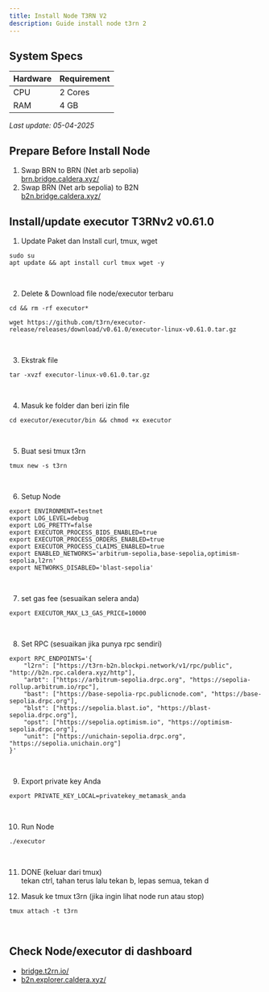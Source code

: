 ```yaml
---
title: Install Node T3RN V2
description: Guide install node t3rn 2
---
```


## System Specs
| Hardware    |	Requirement|
|-------------|--------------|
| CPU	        | 2 Cores      |
| RAM	        | 4 GB         |

<i>Last update: 05-04-2025</i>


## Prepare Before Install Node
1. Swap BRN to BRN (Net arb sepolia)  
   <a href="https://brn.bridge.caldera.xyz/" target="_blank" rel="noopener noreferrer">brn.bridge.caldera.xyz/</a>
2. Swap BRN (Net arb sepolia) to B2N  
   <a href="https://b2n.bridge.caldera.xyz/" target="_blank" rel="noopener noreferrer">b2n.bridge.caldera.xyz/</a>

## Install/update executor T3RNv2 v0.61.0
1. Update Paket dan Install curl, tmux, wget

```
sudo su
apt update && apt install curl tmux wget -y
```
</br>

2. Delete & Download file node/executor terbaru

```
cd && rm -rf executor*
```

```
wget https://github.com/t3rn/executor-release/releases/download/v0.61.0/executor-linux-v0.61.0.tar.gz
```
</br>

3. Ekstrak file

```
tar -xvzf executor-linux-v0.61.0.tar.gz
```
</br>

4. Masuk ke folder dan beri izin file

```
cd executor/executor/bin && chmod +x executor
```
</br>

5. Buat sesi tmux t3rn

```
tmux new -s t3rn
```
</br>

6. Setup Node

```
export ENVIRONMENT=testnet
export LOG_LEVEL=debug
export LOG_PRETTY=false
export EXECUTOR_PROCESS_BIDS_ENABLED=true
export EXECUTOR_PROCESS_ORDERS_ENABLED=true
export EXECUTOR_PROCESS_CLAIMS_ENABLED=true
export ENABLED_NETWORKS='arbitrum-sepolia,base-sepolia,optimism-sepolia,l2rn'
export NETWORKS_DISABLED='blast-sepolia'
```
</br>

7. set gas fee (sesuaikan selera anda)

```
export EXECUTOR_MAX_L3_GAS_PRICE=10000
```
</br>

8. Set RPC (sesuaikan jika punya rpc sendiri)

```
export RPC_ENDPOINTS='{
    "l2rn": ["https://t3rn-b2n.blockpi.network/v1/rpc/public", "http://b2n.rpc.caldera.xyz/http"],
    "arbt": ["https://arbitrum-sepolia.drpc.org", "https://sepolia-rollup.arbitrum.io/rpc"],
    "bast": ["https://base-sepolia-rpc.publicnode.com", "https://base-sepolia.drpc.org"],
    "blst": ["https://sepolia.blast.io", "https://blast-sepolia.drpc.org"],
    "opst": ["https://sepolia.optimism.io", "https://optimism-sepolia.drpc.org"],
    "unit": ["https://unichain-sepolia.drpc.org", "https://sepolia.unichain.org"]
}'
```
</br>

9. Export private key Anda

```
export PRIVATE_KEY_LOCAL=privatekey_metamask_anda
```
</br>

10. Run Node

```
./executor
```
</br>

11. DONE (keluar dari tmux)  
   tekan ctrl, tahan terus lalu tekan b, lepas semua, tekan d

12. Masuk ke tmux t3rn (jika ingin lihat node run atau stop)

```
tmux attach -t t3rn
```
</br>

## Check Node/executor di dashboard

-   <a href="https://bridge.t2rn.io/" target="_blank" rel="noopener noreferrer">bridge.t2rn.io/</a>  
-   <a href="https://b2n.explorer.caldera.xyz/" target="_blank" rel="noopener noreferrer">b2n.explorer.caldera.xyz/</a>

<head>
<!-- Google tag (gtag.js) -->
<script async src="https://www.googletagmanager.com/gtag/js?id=G-4WB2W24M31"></script>
<script>
  window.dataLayer = window.dataLayer || [];
  function gtag(){dataLayer.push(arguments);}
  gtag('js', new Date());
  gtag('config', 'G-4WB2W24M31');
</script>
</head>